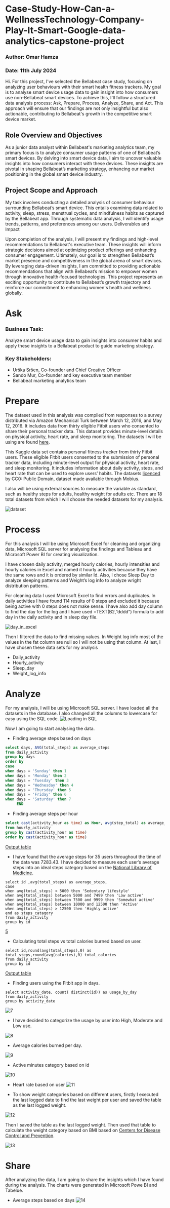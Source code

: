 # Case-Study-How-Can-a-WellnessTechnology-Company-Play-It-Smart-Google-data-analytics-capstone-project
### Author: Omar Hamza
### Date: 11th July 2024
Hi. For this project, I've selected the Bellabeat case study, focusing on analyzing user behaviours with their smart health fitness trackers. My goal is to analyse smart device usage data to gain insight into how consumers use non-Bellabeat smart devices. To achieve this, I'll follow a structured data analysis process: Ask, Prepare, Process, Analyze, Share, and Act. This approach will ensure that our findings are not only insightful but also actionable, contributing to Bellabeat's growth in the competitive smart device market.

## Role Overview and Objectives
As a junior data analyst within Bellabeat's marketing analytics team, my primary focus is to analyze consumer usage patterns of one of Bellabeat’s smart devices. By delving into smart device data, I aim to uncover valuable insights into how consumers interact with these devices. These insights are pivotal in shaping Bellabeat’s marketing strategy, enhancing our market positioning in the global smart device industry.
## Project Scope and Approach

My task involves conducting a detailed analysis of consumer behaviour surrounding Bellabeat’s smart device. This entails examining data related to activity, sleep, stress, menstrual cycles, and mindfulness habits as captured by the Bellabeat app. Through systematic data analysis, I will identify usage trends, patterns, and preferences among our users.
Deliverables and Impact

Upon completion of the analysis, I will present my findings and high-level recommendations to Bellabeat's executive team. These insights will inform strategic decisions aimed at optimizing product offerings and enhancing consumer engagement. Ultimately, our goal is to strengthen Bellabeat’s market presence and competitiveness in the global arena of smart devices.
By leveraging data-driven insights, I am committed to providing actionable recommendations that align with Bellabeat’s mission to empower women through innovative health-focused technologies. This project represents an exciting opportunity to contribute to Bellabeat’s growth trajectory and reinforce our commitment to enhancing women's health and wellness globally.

# Ask

### Business Task: 

Analyze smart device usage data to gain insights into consumer habits and apply these insights to a Bellabeat product to guide marketing strategy.
### Key Stakeholders:
* Urška Sršen, Co-founder and Chief Creative Officer
* Sando Mur, Co-founder and key executive team member
* Bellabeat marketing analytics team
  
# Prepare

The dataset used in this analysis was compiled from responses to a survey distributed via Amazon Mechanical Turk between March 12, 2016, and May 12, 2016. It includes data from thirty eligible Fitbit users who consented to share their personal tracker data. This dataset provides minute-level details on physical activity, heart rate, and sleep monitoring.
The datasets I will be using are found [here](https://www.kaggle.com/datasets/arashnic/fitbit).

This Kaggle data set contains personal fitness tracker from thirty Fitbit users. These eligible Fitbit users consented to the submission of personal tracker data, including minute-level output for physical activity, heart rate, and sleep monitoring. It includes information about daily activity, steps, and heart rate that can be used to explore users’ habits. The datasets [licenced](https://creativecommons.org/publicdomain/zero/1.0/) by CC0: Public Domain, dataset made available through Mobius.

I also will be using external sources to measure the variable as standard, such as healthy steps for adults, healthy weight for adults etc.
There are 18 total datasets from which I will choose the needed datasets for my analysis.

![dataset](https://github.com/omarhamza1996/Case-Study-How-Can-a-WellnessTechnology-Company-Play-It-Smart-Google-data-analytics-capstone-project/blob/main/Pictures/1.dataset.png)

# Process
For this analysis I will be using Microsoft Excel for cleaning and organizing data, Microsoft SQL server for analysing the findings and Tableau and Microsoft Power BI for creating visualization.

I have chosen daily activity, merged hourly calories, hourly intensities and hourly calories in Excel and named it hourly activities because they have the same rows and it is ordered by similar Id. Also, I chose Sleep Day to analyze sleeping patterns and Weight’s log info to analyze wright distribution patterns.

For cleaning data I used Microsoft Excel to find errors and duplicates. 
In daily activities I have found 114 results of 0 steps and excluded it because being active with 0 steps does not make sense.
I have also add day column to find the day for the log and I have used =TEXT(B2,”dddd”) formula to add day in the daily activity and in sleep day file.

![day_in_excel](https://github.com/omarhamza1996/Case-Study-How-Can-a-WellnessTechnology-Company-Play-It-Smart-Google-data-analytics-capstone-project/blob/main/Pictures/2%20day.png)

Then I filtered the data to find missing values. In Weight log info most of the values in the fat column are null so I will not be using that column.
At last, I have chosen these data sets for my analysis
* Daily_activity
*	Hourly_activity
*	Sleep_day
*	Weight_log_info

# Analyze
For my analysis, I will be using Microsoft SQL server. I have loaded all the datasets in the database. I also changed all the columns to lowercase for easy using the SQL code.
![Loading in SQL](https://github.com/omarhamza1996/Case-Study-How-Can-a-WellnessTechnology-Company-Play-It-Smart-Google-data-analytics-capstone-project/blob/main/Pictures/3.SQL%20load.png)

Now I am going to start analysing the data.

* Finding average steps based on days 
```sql
select days, AVG(total_steps) as average_steps
from daily_activity
group by days
order by 
case
when days = 'Sunday' then 1
when days = 'Monday' then 2  
when days = 'Tuesday' then 3  
when days = 'Wednesday' then 4
when days = 'Thursday' then 5
when days = 'Friday' then 6
when days = 'Saturday' then 7
     END
```

* Finding average steps per hour

```sql
select cast(activity_hour as time) as Hour, avg(step_total) as average_steps
from hourly_activity
group by cast(activity_hour as time)
order by cast(activity_hour as time)

```
[Output table](https://github.com/omarhamza1996/Case-Study-How-Can-a-WellnessTechnology-Company-Play-It-Smart-Google-data-analytics-capstone-project/blob/main/Excel_files/2.Average_steps_per_hour.csv)

* I have found that the average steps for 35 users throughout the time of the data was 7283.43. I have decided to measure each user’s average steps into an ideal steps category based on the [National Library of Medicine](https://pubmed.ncbi.nlm.nih.gov/14715035/).
```
select id ,avg(total_steps) as average_steps, 
case 
when avg(total_steps) < 5000 then 'Sedentary lifestyle'
when avg(total_steps) between 5000 and 7499 then 'Low active'
when avg(total_steps) between 7500 and 9999 then 'Somewhat active'
when avg(total_steps) between 10000 and 12500 then 'Active'
when avg(total_steps) > 12500 then 'Highly active'
end as steps_catagory
from daily_activity
group by id
```

[5](https://github.com/omarhamza1996/Case-Study-How-Can-a-WellnessTechnology-Company-Play-It-Smart-Google-data-analytics-capstone-project/blob/main/Excel_files/6.user_steps_active_catagory.csv)

* Calculating total steps vs total calories burned based on user.
```
select id,round(avg(total_steps),0) as total_steps,round(avg(calories),0) total_calories
from daily_activity
group by id
```

[Output table](https://github.com/omarhamza1996/Case-Study-How-Can-a-WellnessTechnology-Company-Play-It-Smart-Google-data-analytics-capstone-project/blob/main/Excel_files/3.total_steps%20vs%20calories.csv)

* Finding users using the Fitbit app in days.
```
select activity_date, count( distinct(id)) as usage_by_day
from daily_activity
group by activity_date
```

![7](https://github.com/omarhamza1996/Case-Study-How-Can-a-WellnessTechnology-Company-Play-It-Smart-Google-data-analytics-capstone-project/blob/main/Pictures/7.%20Users%20using%20app%20in%20days.png)

* I have decided to categorize the usage by user into High, Moderate and Low use.

![8](https://github.com/omarhamza1996/Case-Study-How-Can-a-WellnessTechnology-Company-Play-It-Smart-Google-data-analytics-capstone-project/blob/main/Pictures/8.Calagorising%20%20user%20using%20in%20days.png)

* Average calories burned per day.

![9](https://github.com/omarhamza1996/Case-Study-How-Can-a-WellnessTechnology-Company-Play-It-Smart-Google-data-analytics-capstone-project/blob/main/Pictures/9.%20Average%20calories%20burned%20per%20day.png)

* Active minutes category based on id

![10](https://github.com/omarhamza1996/Case-Study-How-Can-a-WellnessTechnology-Company-Play-It-Smart-Google-data-analytics-capstone-project/blob/main/Pictures/10.%20average%20minutes%20catagory%20in%20id.png)

* Heart rate based on user
![11](https://github.com/omarhamza1996/Case-Study-How-Can-a-WellnessTechnology-Company-Play-It-Smart-Google-data-analytics-capstone-project/blob/main/Pictures/11.%20Heart%20rate%20based%20on%20catagory.png)

* To show weight categories based on different users, firstly I executed the last logged date to find the last weight per user and saved the table as the last logged weight.

![12](https://github.com/omarhamza1996/Case-Study-How-Can-a-WellnessTechnology-Company-Play-It-Smart-Google-data-analytics-capstone-project/blob/main/Pictures/12.Weight_distrribution%20part%201.png)

Then I saved the table as the last logged weight. Then used that table to calculate the weight category based on BMI based on  [Centers for Disease Control and Prevention](https://www.cdc.gov/healthyweight/assessing/bmi/adult_bmi/).

![13](https://github.com/omarhamza1996/Case-Study-How-Can-a-WellnessTechnology-Company-Play-It-Smart-Google-data-analytics-capstone-project/blob/main/Pictures/13.%20Weight_distribution%20part%202.png)

# Share
After analyzing the data, I am going to share the insights which I have found during the analysis. The charts were generated in Microsoft Powe BI and Tabelue.
* Average steps based on days
![14]()























```sql
```





























  







































